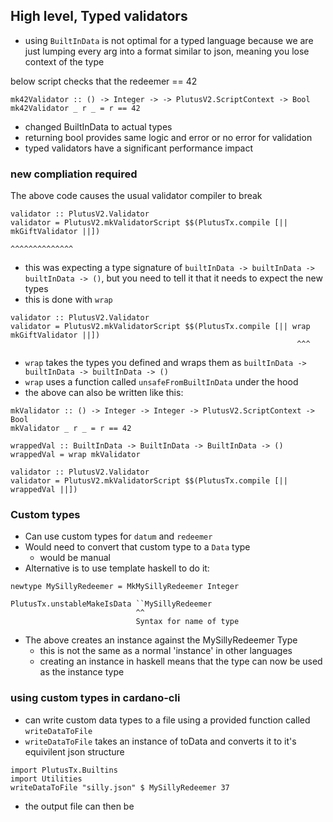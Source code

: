## High level, Typed validators

- using `BuiltInData` is not optimal for a typed language because we are just lumping every arg into a format similar to json, meaning you lose context of the type

below script checks that the redeemer == 42
```
mk42Validator :: () -> Integer -> -> PlutusV2.ScriptContext -> Bool
mk42Validator _ r _ = r == 42
```
- changed BuiltInData to actual types
- returning bool provides same logic and error or no error for validation
- typed validators have a significant performance impact

### new compliation required
The above code causes the usual validator compiler to break
```
validator :: PlutusV2.Validator
validator = PlutusV2.mkValidatorScript $$(PlutusTx.compile [|| mkGiftValidator ||])
                                                                ^^^^^^^^^^^^^^
```
- this was expecting a type signature of `builtInData -> builtInData -> builtInData -> ()`, but you need to tell it that it needs to expect the new types
- this is done with `wrap`
```
validator :: PlutusV2.Validator
validator = PlutusV2.mkValidatorScript $$(PlutusTx.compile [|| wrap mkGiftValidator ||])
                                                                ^^^
```
- `wrap` takes the types you defined and wraps them as `builtInData -> builtInData -> builtInData -> ()`
- `wrap` uses a function called `unsafeFromBuiltInData` under the hood
- the above can also be written like this:

```
mkValidator :: () -> Integer -> Integer -> PlutusV2.ScriptContext -> Bool
mkValidator _ r _ = r == 42

wrappedVal :: BuiltInData -> BuiltInData -> BuiltInData -> ()
wrappedVal = wrap mkValidator

validator :: PlutusV2.Validator
validator = PlutusV2.mkValidatorScript $$(PlutusTx.compile [|| wrappedVal ||])
```

### Custom types
- Can use custom types for `datum` and `redeemer`
- Would need to convert that custom type to a `Data` type
  - would be manual
- Alternative is to use template haskell to do it:
```
newtype MySillyRedeemer = MkMySillyRedeemer Integer

PlutusTx.unstableMakeIsData ``MySillyRedeemer
                            ^^
                            Syntax for name of type
```
- The above creates an instance against the MySillyRedeemer Type
  - this is not the same as a normal 'instance' in other languages
  - creating an instance in haskell means that the type can now be used as the instance type

### using custom types in cardano-cli
- can write custom data types to a file using a provided function called `writeDataToFile`
- `writeDataToFile` takes an instance of toData and converts it to it's equivilent json structure

```
import PlutusTx.Builtins
import Utilities
writeDataToFile "silly.json" $ MySillyRedeemer 37
```
- the output file can then be 